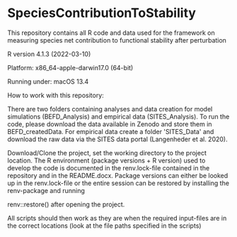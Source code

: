 # SpeciesContributionToStability
This repository contains all R code and data used for the framework on measuring species net contribution to functional stability after perturbation


R version 4.1.3 (2022-03-10)

Platform: x86_64-apple-darwin17.0 (64-bit)

Running under: macOS 13.4


How to work with this repository:

There are two folders containing analyses and data creation for model simulations (BEFD_Analysis) and empirical data (SITES_Analysis).
To run the code, please download the data available in Zenodo and store them in BEFD_createdData. For empirical data create a folder 'SITES_Data' and download the raw data via the SITES data portal (Langenheder et al. 2020). 

Download/Clone the project, set the working directory to the project location. The R environment (package versions + R version) used to develop the code is documented in the renv.lock-file contained in the repository and in the README.docx. Package versions can either be looked up in the renv.lock-file or the entire session can be restored by installing the renv-package and running

renv::restore()
after opening the project.

All scripts should then work as they are when the required input-files are in the correct locations (look at the file paths specified in the scripts)
